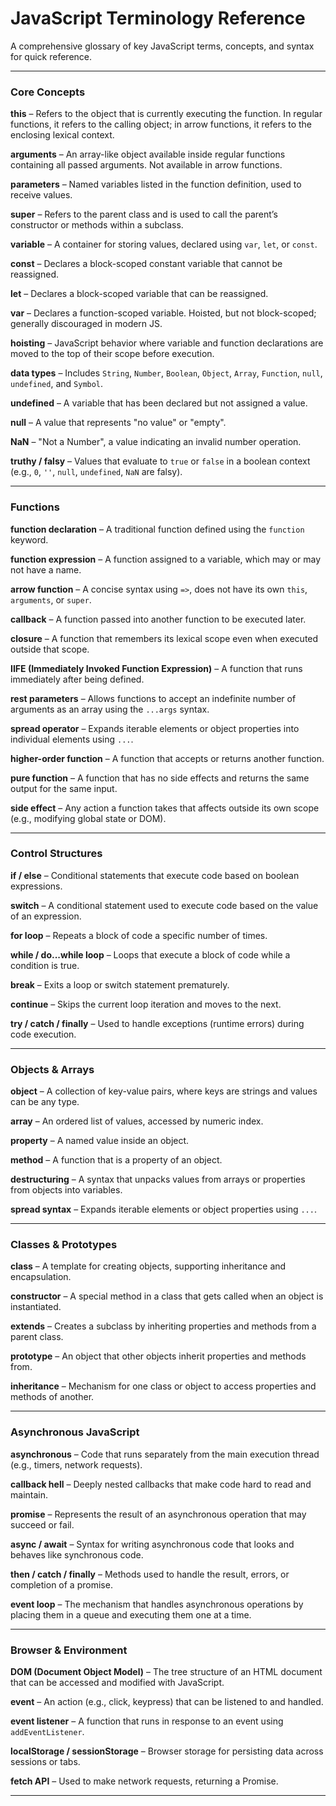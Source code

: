 # JavaScript Terminology Reference

A comprehensive glossary of key JavaScript terms, concepts, and syntax for quick reference.

---

### Core Concepts

**this** – Refers to the object that is currently executing the function. In regular functions, it refers to the calling object; in arrow functions, it refers to the enclosing lexical context.

**arguments** – An array-like object available inside regular functions containing all passed arguments. Not available in arrow functions.

**parameters** – Named variables listed in the function definition, used to receive values.

**super** – Refers to the parent class and is used to call the parent’s constructor or methods within a subclass.

**variable** – A container for storing values, declared using `var`, `let`, or `const`.

**const** – Declares a block-scoped constant variable that cannot be reassigned.

**let** – Declares a block-scoped variable that can be reassigned.

**var** – Declares a function-scoped variable. Hoisted, but not block-scoped; generally discouraged in modern JS.

**hoisting** – JavaScript behavior where variable and function declarations are moved to the top of their scope before execution.

**data types** – Includes `String`, `Number`, `Boolean`, `Object`, `Array`, `Function`, `null`, `undefined`, and `Symbol`.

**undefined** – A variable that has been declared but not assigned a value.

**null** – A value that represents "no value" or "empty".

**NaN** – "Not a Number", a value indicating an invalid number operation.

**truthy / falsy** – Values that evaluate to `true` or `false` in a boolean context (e.g., `0`, `''`, `null`, `undefined`, `NaN` are falsy).

---

### Functions

**function declaration** – A traditional function defined using the `function` keyword.

**function expression** – A function assigned to a variable, which may or may not have a name.

**arrow function** – A concise syntax using `=>`, does not have its own `this`, `arguments`, or `super`.

**callback** – A function passed into another function to be executed later.

**closure** – A function that remembers its lexical scope even when executed outside that scope.

**IIFE (Immediately Invoked Function Expression)** – A function that runs immediately after being defined.

**rest parameters** – Allows functions to accept an indefinite number of arguments as an array using the `...args` syntax.

**spread operator** – Expands iterable elements or object properties into individual elements using `...`.

**higher-order function** – A function that accepts or returns another function.

**pure function** – A function that has no side effects and returns the same output for the same input.

**side effect** – Any action a function takes that affects outside its own scope (e.g., modifying global state or DOM).

---

### Control Structures

**if / else** – Conditional statements that execute code based on boolean expressions.

**switch** – A conditional statement used to execute code based on the value of an expression.

**for loop** – Repeats a block of code a specific number of times.

**while / do...while loop** – Loops that execute a block of code while a condition is true.

**break** – Exits a loop or switch statement prematurely.

**continue** – Skips the current loop iteration and moves to the next.

**try / catch / finally** – Used to handle exceptions (runtime errors) during code execution.

---

### Objects & Arrays

**object** – A collection of key-value pairs, where keys are strings and values can be any type.

**array** – An ordered list of values, accessed by numeric index.

**property** – A named value inside an object.

**method** – A function that is a property of an object.

**destructuring** – A syntax that unpacks values from arrays or properties from objects into variables.

**spread syntax** – Expands iterable elements or object properties using `...`.

---

### Classes & Prototypes

**class** – A template for creating objects, supporting inheritance and encapsulation.

**constructor** – A special method in a class that gets called when an object is instantiated.

**extends** – Creates a subclass by inheriting properties and methods from a parent class.

**prototype** – An object that other objects inherit properties and methods from.

**inheritance** – Mechanism for one class or object to access properties and methods of another.

---

### Asynchronous JavaScript

**asynchronous** – Code that runs separately from the main execution thread (e.g., timers, network requests).

**callback hell** – Deeply nested callbacks that make code hard to read and maintain.

**promise** – Represents the result of an asynchronous operation that may succeed or fail.

**async / await** – Syntax for writing asynchronous code that looks and behaves like synchronous code.

**then / catch / finally** – Methods used to handle the result, errors, or completion of a promise.

**event loop** – The mechanism that handles asynchronous operations by placing them in a queue and executing them one at a time.

---

### Browser & Environment

**DOM (Document Object Model)** – The tree structure of an HTML document that can be accessed and modified with JavaScript.

**event** – An action (e.g., click, keypress) that can be listened to and handled.

**event listener** – A function that runs in response to an event using `addEventListener`.

**localStorage / sessionStorage** – Browser storage for persisting data across sessions or tabs.

**fetch API** – Used to make network requests, returning a Promise.

---